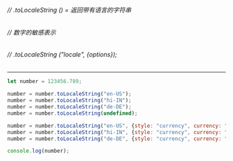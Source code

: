 ###### // .toLocaleString () = 返回带有语言的字符串 
###### // 数字的敏感表示
###### // .toLocaleString ("locale", {options});

---

```js
let number = 123456.789;

number = number.toLocaleString("en-US");
number = number.toLocaleString("hi-IN");
number = number.toLocaleString("de-DE");
number = number.toLocaleString(undefined);

number = number.toLocaleString("en-US", {style: "currency", currency: "USD"});
number = number.toLocaleString("hi-IN", {style: "currency", currency: "INR"});
number = number.toLocaleString("de-DE", {style: "currency", currency: "EUR"});

console.log(number);

```